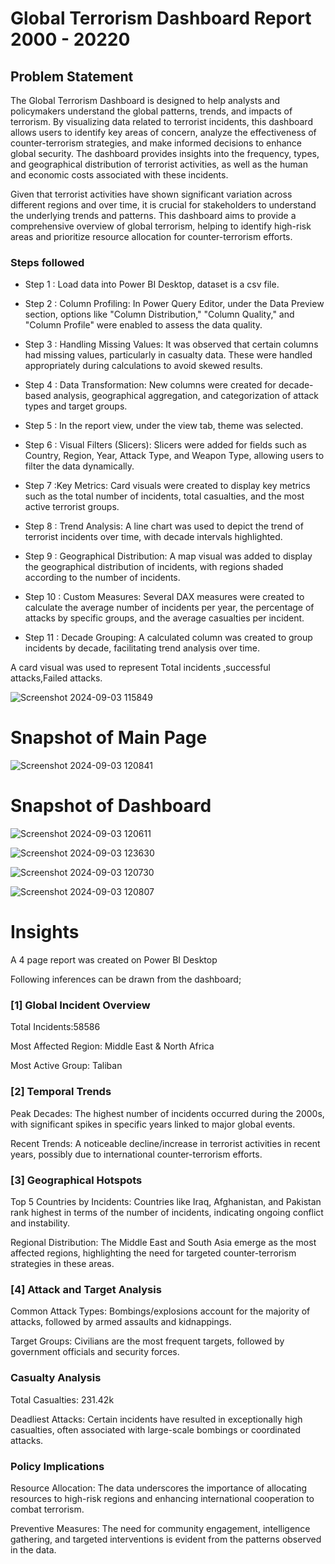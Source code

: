 

# Global Terrorism Dashboard Report 2000 - 20220

## Problem Statement

The Global Terrorism Dashboard is designed to help analysts and policymakers understand the global patterns, trends, and impacts of terrorism. By visualizing data related to terrorist incidents, this dashboard allows users to identify key areas of concern, analyze the effectiveness of counter-terrorism strategies, and make informed decisions to enhance global security. The dashboard provides insights into the frequency, types, and geographical distribution of terrorist activities, as well as the human and economic costs associated with these incidents.

Given that terrorist activities have shown significant variation across different regions and over time, it is crucial for stakeholders to understand the underlying trends and patterns. This dashboard aims to provide a comprehensive overview of global terrorism, helping to identify high-risk areas and prioritize resource allocation for counter-terrorism efforts.


### Steps followed 

- Step 1 : Load data into Power BI Desktop, dataset is a csv file.

- Step 2 : Column Profiling: In Power Query Editor, under the Data Preview section, options like "Column Distribution," "Column Quality," and "Column Profile" were enabled to assess the data quality.

- Step 3 : Handling Missing Values: It was observed that certain columns had missing values, particularly in casualty data. These were handled appropriately during calculations to avoid skewed results.

- Step 4 : Data Transformation: New columns were created for decade-based analysis, geographical aggregation, and categorization of attack types and target groups.
 
- Step 5 : In the report view, under the view tab, theme was selected.

- Step 6 : Visual Filters (Slicers): Slicers were added for fields such as Country, Region, Year, Attack Type, and Weapon Type, allowing users to filter the data dynamically. 
- Step 7 :Key Metrics: Card visuals were created to display key metrics such as the total number of incidents, total casualties, and the most active terrorist groups.


- Step 8 : Trend Analysis: A line chart was used to depict the trend of terrorist incidents over time, with decade intervals highlighted.
- Step 9 : Geographical Distribution: A map visual was added to display the geographical distribution of incidents, with regions shaded according to the number of incidents. 
- Step 10 : Custom Measures: Several DAX measures were created to calculate the average number of incidents per year, the percentage of attacks by specific groups, and the average casualties per incident.



        
- Step 11 : Decade Grouping: A calculated column was created to group incidents by decade, facilitating trend analysis over time.
        
A card visual was used to represent Total incidents ,successful attacks,Failed attacks.

![Screenshot 2024-09-03 115849](https://github.com/user-attachments/assets/ce695db4-0a9a-4a53-9ab1-c1e739ceb57e)

        

# Snapshot of Main Page

![Screenshot 2024-09-03 120841](https://github.com/user-attachments/assets/a6240e47-08e5-4a04-a3f2-a25baa79ac0a)

# Snapshot of Dashboard

![Screenshot 2024-09-03 120611](https://github.com/user-attachments/assets/a64b6448-d98c-4d02-aa77-8bf165f8f25f)

![Screenshot 2024-09-03 123630](https://github.com/user-attachments/assets/cab4bdb6-5fa2-448a-b116-cd5a51242652)

![Screenshot 2024-09-03 120730](https://github.com/user-attachments/assets/08d5428b-9d7c-40ec-bb0a-822269e28568)




![Screenshot 2024-09-03 120807](https://github.com/user-attachments/assets/d4cda415-4f20-498f-8c55-4a038fc37384)


# Insights

A 4 page report was created on Power BI Desktop 

Following inferences can be drawn from the dashboard;

### [1]  Global Incident Overview


Total Incidents:58586

Most Affected Region: Middle East & North Africa

Most Active Group: Taliban
           
### [2] Temporal Trends


Peak Decades: The highest number of incidents occurred during the 2000s, with significant spikes in specific years linked to major global events.

Recent Trends: A noticeable decline/increase in terrorist activities in recent years, possibly due to international counter-terrorism efforts.  
  
  ### [3] Geographical Hotspots 
  Top 5 Countries by Incidents: Countries like Iraq, Afghanistan, and Pakistan rank highest in terms of the number of incidents, indicating ongoing conflict and instability.

Regional Distribution: The Middle East and South Asia emerge as the most affected regions, highlighting the need for targeted counter-terrorism strategies in these areas.

 ### [4] Attack and Target Analysis
 

Common Attack Types: Bombings/explosions account for the majority of attacks, followed by armed assaults and kidnappings.

Target Groups: Civilians are the most frequent targets, followed by government officials and security forces.
 
 ### Casualty Analysis
 
Total Casualties: 231.42k

Deadliest Attacks: Certain incidents have resulted in exceptionally high casualties, often associated with large-scale bombings or coordinated attacks.
         
### Policy Implications

Resource Allocation: The data underscores the importance of allocating resources to high-risk regions and enhancing international cooperation to combat terrorism.

Preventive Measures: The need for community engagement, intelligence gathering, and targeted interventions is evident from the patterns observed in the data.


